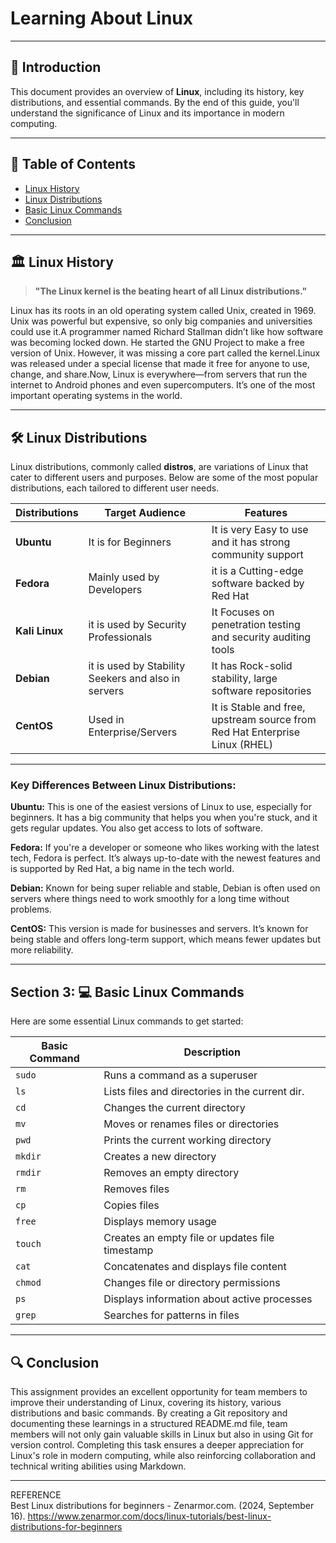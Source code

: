 # Learning About Linux

---

## 🚀 Introduction 

This document provides an overview of **Linux**, including its history, key distributions, and essential commands. By the end of this guide, you'll understand the significance of Linux and its importance in modern computing.

---

## 📖 Table of Contents
- [Linux History](#-linux-history)
- [Linux Distributions](#-linux-distributions)
- [Basic Linux Commands](#-basic-linux-commands)
- [Conclusion](#-conclusion)

---

## 🏛️ Linux History

> **"The Linux kernel is the beating heart of all Linux distributions."**

 Linux has its roots in an old operating system called Unix, created in 1969. Unix was powerful but expensive, so only big companies and universities could use it.A programmer named Richard Stallman didn’t like how software was becoming locked down. He started the GNU Project to make a free version of Unix. However, it was missing a core part called the kernel.Linux was released under a special license that made it free for anyone to use, change, and share.Now, Linux is everywhere—from servers that run the internet to Android phones and even supercomputers. It’s one of the most important operating systems in the world.

---

## 🛠️ Linux Distributions

Linux distributions, commonly called **distros**, are variations of Linux that cater to different users and purposes. Below are some of the most popular distributions, each tailored to different user needs.

| Distributions         | Target Audience  | Features                                         |
|----------------|------------------|--------------------------------------------------|
| **Ubuntu**     | It is for Beginners         | It is very Easy to use and it has strong community support            |
| **Fedora**     | Mainly used by Developers        | it is a Cutting-edge software backed by Red Hat         |
| **Kali Linux** | it is used by Security Professionals     | It Focuses on penetration testing and security auditing tools   |
| **Debian**   | it is used by Stability Seekers and also in servers | It has Rock-solid stability, large software repositories   |
| **CentOS** | Used in Enterprise/Servers  | It is Stable and free, upstream source from Red Hat Enterprise Linux (RHEL)     |

---

### Key Differences Between Linux Distributions: 
 **Ubuntu:** This is one of the easiest versions of Linux to use, especially for beginners. It has a big community that helps you when you're stuck, and it gets regular updates. You also get access to lots of software.  
 
 **Fedora:** If you're a developer or someone who likes working with the latest tech, Fedora is perfect. It’s always up-to-date with the newest features and is supported by Red Hat, a big name in the tech world.  
 
 **Debian:** Known for being super reliable and stable, Debian is often used on servers where things need to work smoothly for a long time without problems.  
 
 **CentOS:** This version is made for businesses and servers. It’s known for being stable and offers long-term support, which means fewer updates but more reliability.  
 
 
---

## Section 3: 💻 Basic Linux Commands

Here are some essential Linux commands to get started:

| Basic Command   | Description                                      |
|-----------|--------------------------------------------------|
| `sudo`    | Runs a command as a superuser                    |
| `ls`      | Lists files and directories in the current dir.  |
| `cd`      | Changes the current directory                    |
| `mv`      | Moves or renames files or directories            |
| `pwd`     | Prints the current working directory             |
| `mkdir`   | Creates a new directory                          |
| `rmdir`   | Removes an empty directory                       |
| `rm`      | Removes files                                    |
| `cp`      | Copies files                                     |
| `free`    | Displays memory usage                            |
| `touch`   | Creates an empty file or updates file timestamp  |
| `cat`     | Concatenates and displays file content           |
| `chmod`   | Changes file or directory permissions            |
| `ps`      | Displays information about active processes      |
| `grep`    | Searches for patterns in files                   |



---

## 🔍 Conclusion 

This assignment provides an excellent opportunity for team members to improve their understanding of Linux, covering its history, various distributions and basic commands. By creating a Git repository and documenting these learnings in a structured README.md file, team members will not only gain valuable skills in Linux but also in using Git for version control. Completing this task ensures a deeper appreciation for Linux's role in modern computing, while also reinforcing collaboration and technical writing abilities using Markdown.  

---

REFERENCE   
Best Linux distributions for beginners - Zenarmor.com. (2024, September 16). https://www.zenarmor.com/docs/linux-tutorials/best-linux-distributions-for-beginners


